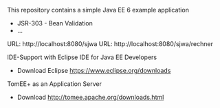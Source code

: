 This repository contains a simple Java EE 6 example application

* JSR-303 - Bean Validation
* ...



URL: http://localhost:8080/sjwa
URL: http://localhost:8080/sjwa/rechner

IDE-Support with Eclipse IDE for Java EE Developers
* Download Eclipse https://www.eclipse.org/downloads

TomEE+ as an Application Server
* Download http://tomee.apache.org/downloads.html